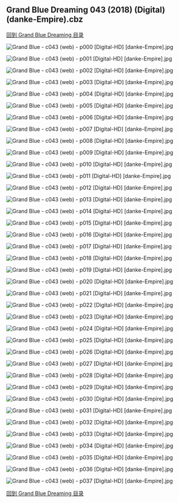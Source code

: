 ## Grand Blue Dreaming 043 (2018) (Digital) (danke-Empire).cbz


[回到 Grand Blue Dreaming 目录](https://github.com/alicewish/markdown/blob/master/series/Grand-Blue-Dreaming.md)


![Grand Blue - c043 (web) - p000 [Digital-HD] [danke-Empire].jpg](https://wx1.sinaimg.cn/large/6a9fdecagy1fqnlir596nj21kw2904qq.jpg)

![Grand Blue - c043 (web) - p001 [Digital-HD] [danke-Empire].jpg](https://wx1.sinaimg.cn/large/6a9fdecagy1fqnlj2ub58j21kw28zb29.jpg)

![Grand Blue - c043 (web) - p002 [Digital-HD] [danke-Empire].jpg](https://wx1.sinaimg.cn/large/6a9fdecagy1fqnljmeluaj21kw28zu0y.jpg)

![Grand Blue - c043 (web) - p003 [Digital-HD] [danke-Empire].jpg](https://wx1.sinaimg.cn/large/6a9fdecagy1fqnljyadwpj21kw28znpd.jpg)

![Grand Blue - c043 (web) - p004 [Digital-HD] [danke-Empire].jpg](https://wx1.sinaimg.cn/large/6a9fdecagy1fqnlkazj0dj21kw28zhdt.jpg)

![Grand Blue - c043 (web) - p005 [Digital-HD] [danke-Empire].jpg](https://wx1.sinaimg.cn/large/6a9fdecagy1fqnlkt665kj21kw28zhdt.jpg)

![Grand Blue - c043 (web) - p006 [Digital-HD] [danke-Empire].jpg](https://wx1.sinaimg.cn/large/6a9fdecagy1fqnll86d1gj21kw28zhdt.jpg)

![Grand Blue - c043 (web) - p007 [Digital-HD] [danke-Empire].jpg](https://wx1.sinaimg.cn/large/6a9fdecagy1fqnllmhx4ej21kw28zkjl.jpg)

![Grand Blue - c043 (web) - p008 [Digital-HD] [danke-Empire].jpg](https://wx1.sinaimg.cn/large/6a9fdecagy1fqnlm3byh3j21kw28zu0x.jpg)

![Grand Blue - c043 (web) - p009 [Digital-HD] [danke-Empire].jpg](https://wx1.sinaimg.cn/large/6a9fdecagy1fqnlmk8hsfj21kw28ze81.jpg)

![Grand Blue - c043 (web) - p010 [Digital-HD] [danke-Empire].jpg](https://wx1.sinaimg.cn/large/6a9fdecagy1fqnlmxkh7oj21kw28zx6p.jpg)

![Grand Blue - c043 (web) - p011 [Digital-HD] [danke-Empire].jpg](https://wx1.sinaimg.cn/large/6a9fdecagy1fqnln8ldz6j21kw28zhdt.jpg)

![Grand Blue - c043 (web) - p012 [Digital-HD] [danke-Empire].jpg](https://wx1.sinaimg.cn/large/6a9fdecagy1fqnlnsolrej21kw28ze81.jpg)

![Grand Blue - c043 (web) - p013 [Digital-HD] [danke-Empire].jpg](https://wx1.sinaimg.cn/large/6a9fdecagy1fqnlocvcydj21kw28zkjl.jpg)

![Grand Blue - c043 (web) - p014 [Digital-HD] [danke-Empire].jpg](https://wx1.sinaimg.cn/large/6a9fdecagy1fqnlovm0g6j21kw28zkjl.jpg)

![Grand Blue - c043 (web) - p015 [Digital-HD] [danke-Empire].jpg](https://wx1.sinaimg.cn/large/6a9fdecagy1fqnlpk3c5yj21kw28zkjl.jpg)

![Grand Blue - c043 (web) - p016 [Digital-HD] [danke-Empire].jpg](https://wx1.sinaimg.cn/large/6a9fdecagy1fqnlqick68j21kw28zx6p.jpg)

![Grand Blue - c043 (web) - p017 [Digital-HD] [danke-Empire].jpg](https://wx1.sinaimg.cn/large/6a9fdecagy1fqnlrjcbu9j21kw28ze81.jpg)

![Grand Blue - c043 (web) - p018 [Digital-HD] [danke-Empire].jpg](https://wx1.sinaimg.cn/large/6a9fdecagy1fqnlskbyn7j21kw28zu0x.jpg)

![Grand Blue - c043 (web) - p019 [Digital-HD] [danke-Empire].jpg](https://wx1.sinaimg.cn/large/6a9fdecagy1fqnlswbmaej21kw28zu0x.jpg)

![Grand Blue - c043 (web) - p020 [Digital-HD] [danke-Empire].jpg](https://wx1.sinaimg.cn/large/6a9fdecagy1fqnltl6ynuj21kw28z4qq.jpg)

![Grand Blue - c043 (web) - p021 [Digital-HD] [danke-Empire].jpg](https://wx1.sinaimg.cn/large/6a9fdecagy1fqnluavu8tj21kw28zqv5.jpg)

![Grand Blue - c043 (web) - p022 [Digital-HD] [danke-Empire].jpg](https://wx1.sinaimg.cn/large/6a9fdecagy1fqnluxh3r0j21kw28znpd.jpg)

![Grand Blue - c043 (web) - p023 [Digital-HD] [danke-Empire].jpg](https://wx1.sinaimg.cn/large/6a9fdecagy1fqnlvab3frj21kw28zhdt.jpg)

![Grand Blue - c043 (web) - p024 [Digital-HD] [danke-Empire].jpg](https://wx1.sinaimg.cn/large/6a9fdecagy1fqnlvs8qd8j21kw28zqv5.jpg)

![Grand Blue - c043 (web) - p025 [Digital-HD] [danke-Empire].jpg](https://wx1.sinaimg.cn/large/6a9fdecagy1fqnlw9bcbrj21kw28zqv5.jpg)

![Grand Blue - c043 (web) - p026 [Digital-HD] [danke-Empire].jpg](https://wx1.sinaimg.cn/large/6a9fdecagy1fqnlxa7iatj21kw28znpd.jpg)

![Grand Blue - c043 (web) - p027 [Digital-HD] [danke-Empire].jpg](https://wx1.sinaimg.cn/large/6a9fdecagy1fqnlxo2ngjj21kw28ze81.jpg)

![Grand Blue - c043 (web) - p028 [Digital-HD] [danke-Empire].jpg](https://wx1.sinaimg.cn/large/6a9fdecagy1fqnlxvlyjzj21kw28z1kx.jpg)

![Grand Blue - c043 (web) - p029 [Digital-HD] [danke-Empire].jpg](https://wx1.sinaimg.cn/large/6a9fdecagy1fqnlyh8mb5j21kw28ze81.jpg)

![Grand Blue - c043 (web) - p030 [Digital-HD] [danke-Empire].jpg](https://wx1.sinaimg.cn/large/6a9fdecagy1fqnlz47qqqj21kw28zkjl.jpg)

![Grand Blue - c043 (web) - p031 [Digital-HD] [danke-Empire].jpg](https://wx1.sinaimg.cn/large/6a9fdecagy1fqnlzioe8tj21kw28zkjl.jpg)

![Grand Blue - c043 (web) - p032 [Digital-HD] [danke-Empire].jpg](https://wx1.sinaimg.cn/large/6a9fdecagy1fqnm04po5kj21kw28z4qq.jpg)

![Grand Blue - c043 (web) - p033 [Digital-HD] [danke-Empire].jpg](https://wx1.sinaimg.cn/large/6a9fdecagy1fqnm0rrkydj21kw28znpd.jpg)

![Grand Blue - c043 (web) - p034 [Digital-HD] [danke-Empire].jpg](https://wx1.sinaimg.cn/large/6a9fdecagy1fqnm16cvbmj21kw28zhdt.jpg)

![Grand Blue - c043 (web) - p035 [Digital-HD] [danke-Empire].jpg](https://wx1.sinaimg.cn/large/6a9fdecagy1fqnm1l5twij21kw28zqv5.jpg)

![Grand Blue - c043 (web) - p036 [Digital-HD] [danke-Empire].jpg](https://wx1.sinaimg.cn/large/6a9fdecagy1fqnm2d9xkqj21kw28z1ky.jpg)

![Grand Blue - c043 (web) - p037 [Digital-HD] [danke-Empire].jpg](https://wx1.sinaimg.cn/large/6a9fdecagy1fqnm31v6zej21kw28zkjl.jpg)

[回到 Grand Blue Dreaming 目录](https://github.com/alicewish/markdown/blob/master/series/Grand-Blue-Dreaming.md)

